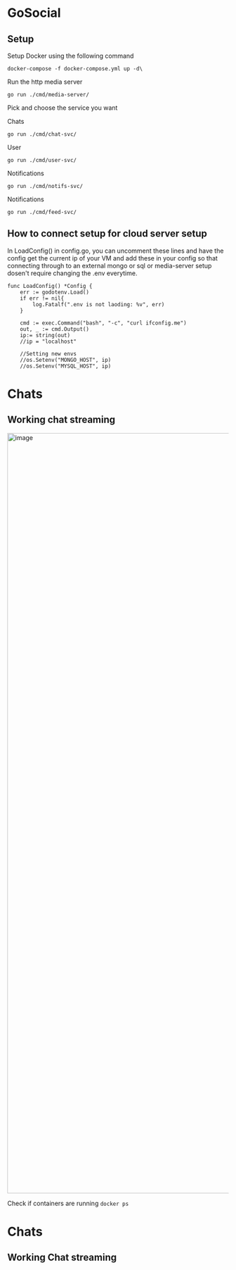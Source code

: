 # GoSocial

## Setup
Setup Docker using the following command

```
docker-compose -f docker-compose.yml up -d\
````

Run the http media server

```
go run ./cmd/media-server/
```

Pick and choose the service you want

Chats
```
go run ./cmd/chat-svc/
```

User
```
go run ./cmd/user-svc/
```

Notifications
```
go run ./cmd/notifs-svc/
```

Notifications
```
go run ./cmd/feed-svc/
```

## How to connect setup for cloud server setup

In LoadConfig() in config.go, you can uncomment these lines and have the config get the current ip of your VM and add these in your config so that connecting through to an external mongo or sql or media-server setup dosen't require changing the .env everytime.

```
func LoadConfig() *Config {
	err := godotenv.Load()
	if err != nil{
		log.Fatalf(".env is not laoding: %v", err)
	}

	cmd := exec.Command("bash", "-c", "curl ifconfig.me")
	out, _ := cmd.Output()
	ip:= string(out)
	//ip = "localhost"

	//Setting new envs
	//os.Setenv("MONGO_HOST", ip)
	//os.Setenv("MYSQL_HOST", ip)
```

# Chats
## Working chat streaming
<img width="3072" height="1728" alt="image" src="https://github.com/user-attachments/assets/7cfa18cb-6204-4056-8214-0c4c306d4793" />


Check if containers are running
`docker ps`

# Chats
## Working Chat streaming


